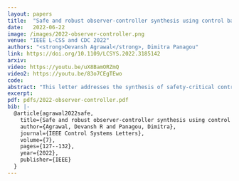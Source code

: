 ```yaml
---
layout: papers
title:  "Safe and robust observer-controller synthesis using control barrier functions"
date:   2022-06-22
image: /images/2022-observer-controller.png
venue: "IEEE L-CSS and CDC 2022"
authors: "<strong>Devansh Agrawal</strong>, Dimitra Panagou"
link: https://doi.org/10.1109/LCSYS.2022.3185142
arxiv:
video: https://youtu.be/uX8BamORZmQ
video2: https://youtu.be/83o7CEgTEwo
code:
abstract: "This letter addresses the synthesis of safety-critical controllers using estimate feedback. We propose an observer-controller interconnection to ensure that the nonlinear system remains safe despite bounded disturbances on the system dynamics and measurements that correspond to partial state information. The co-design of observers and controllers is critical, since even in undisturbed cases, observers and controllers designed independently may not render the system safe. We propose two approaches to synthesize observer-controller interconnections. The first approach utilizes Input-to-State Stable observers, and the second uses Bounded Error observers. Using these stability and boundedness properties of the observation error, we construct novel Control Barrier Functions that impose inequality constraints on the control inputs which, when satisfied, certifies safety. We propose quadratic program-based controllers to satisfy these constraints, and prove Lipschitz continuity of the derived controllers. Simulations and experiments on a quadrotor demonstrate the efficacy of the proposed methods."
excerpt:
pdf: pdfs/2022-observer-controller.pdf
bib: |-
  @article{agrawal2022safe,
    title={Safe and robust observer-controller synthesis using control barrier functions},
    author={Agrawal, Devansh R and Panagou, Dimitra},
    journal={IEEE Control Systems Letters},
    volume={7},
    pages={127--132},
    year={2022},
    publisher={IEEE}
  }
---
```

